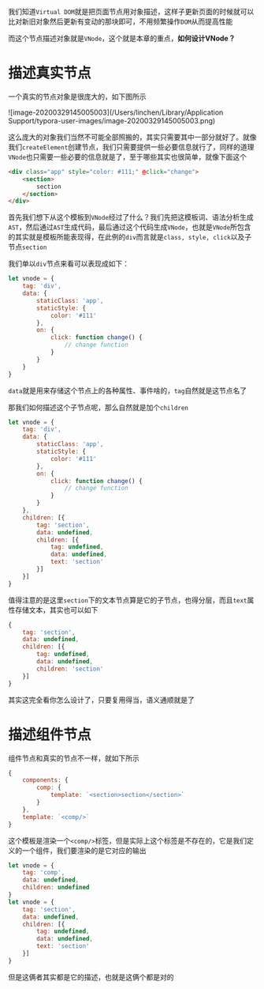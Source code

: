 我们知道`Virtual DOM`就是把页面节点用对象描述，这样子更新页面的时候就可以比对新旧对象然后更新有变动的那块即可，不用频繁操作`DOM`从而提高性能

而这个节点描述对象就是`VNode`，这个就是本章的重点，**如何设计VNode？**

# 描述真实节点

一个真实的节点对象是很庞大的，如下图所示

![image-20200329145005003](/Users/linchen/Library/Application Support/typora-user-images/image-20200329145005003.png)

这么庞大的对象我们当然不可能全部照搬的，其实只需要其中一部分就好了。就像我们`createElement`创建节点，我们只需要提供一些必要信息就行了，同样的道理`VNode`也只需要一些必要的信息就是了，至于哪些其实也很简单，就像下面这个

```html
<div class="app" style="color: #111;" @click="change">
    <section>
      	section
    </section>
</div>
```

首先我们想下从这个模板到`VNode`经过了什么？我们先把这模板词、语法分析生成`AST`，然后通过`AST`生成代码，最后通过这个代码生成`VNode`，也就是`VNode`所包含的其实就是模板所能表现得，在此例的`div`而言就是`class, style, click`以及子节点`section`

我们单以`div`节点来看可以表现成如下：
```js
let vnode = {
    tag: 'div',
    data: {
        staticClass: 'app',
        staticStyle: {
            color: '#111'
        },
        on: {
            click: function change() {
                // change function
            }
        }
    }
}
```

`data`就是用来存储这个节点上的各种属性、事件啥的，`tag`自然就是这节点名了

那我们如何描述这个子节点呢，那么自然就是加个`children`

```js
let vnode = {
    tag: 'div',
    data: {
        staticClass: 'app',
        staticStyle: {
            color: '#111'
        },
        on: {
            click: function change() {
                // change function
            }
        }
    },
    children: [{
        tag: 'section',
        data: undefined,
        children: [{
            tag: undefined,
            data: undefined,
            text: 'section'
        }]
    }]
}
```

值得注意的是这里`section`下的文本节点算是它的子节点，也得分层，而且`text`属性存储文本，其实也可以如下

```js
{
    tag: 'section',
    data: undefined,
    children: [{
        tag: undefined,
        data: undefined,
        children: 'section'
    }]
}
```

其实这完全看你怎么设计了，只要复用得当，语义通顺就是了

# 描述组件节点

组件节点和真实的节点不一样，就如下所示

```js
{
    components: {
        comp: {
            template: `<section>section</section>`
        }
    },
    template: `<comp/>`
}
```

这个模板是渲染一个`<comp/>`标签，但是实际上这个标签是不存在的，它是我们定义的一个组件，我们要渲染的是它对应的输出

```js
let vnode = {
    tag: 'comp',
    data: undefined,
    children: undefined
}
let vnode = {
    tag: 'section',
    data: undefined,
    children: [{
        tag: undefined,
        data: undefined,
        text: 'section'
    }]
}
```

但是这俩者其实都是它的描述，也就是这俩个都是对的